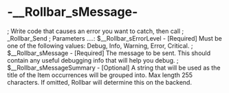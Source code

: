 # -__Rollbar_sMessage-
; Write code that causes an error you want to catch, then call  ; _Rollbar_Send ; Parameters ....:  $__Rollbar_sErrorLevel      - [Required] Must be one of the following values: Debug, Info, Warning, Error, Critical. ;                   $__Rollbar_sMessage         - [Required] The message to be sent. This should contain any useful debugging info that will help you debug. ;                   $__Rollbar_sMessageSummary  - [Optional] A string that will be used as the title of the Item occurrences will be grouped into. Max length 255 characters. If omitted, Rollbar will determine this on the backend.
